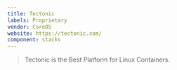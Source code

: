 ```yaml
---
title: Tectonic
labels: Proprietary
vendor: CoreOS
website: https://tectonic.com/
component: stacks
---
```

> Tectonic is the Best Platform for Linux Containers.
